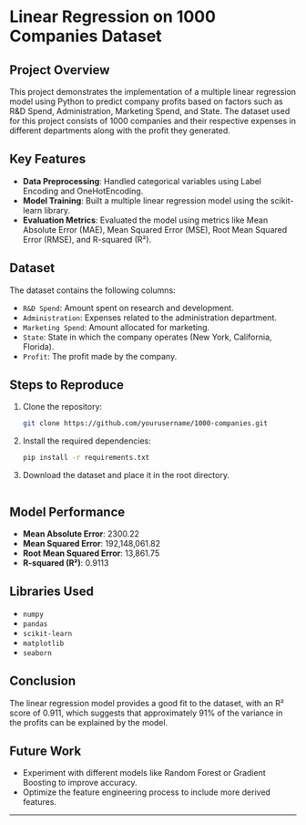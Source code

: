 

# Linear Regression on 1000 Companies Dataset

## Project Overview

This project demonstrates the implementation of a multiple linear regression model using Python to predict company profits based on factors such as R&D Spend, Administration, Marketing Spend, and State. The dataset used for this project consists of 1000 companies and their respective expenses in different departments along with the profit they generated.

## Key Features

- **Data Preprocessing**: Handled categorical variables using Label Encoding and OneHotEncoding.
- **Model Training**: Built a multiple linear regression model using the scikit-learn library.
- **Evaluation Metrics**: Evaluated the model using metrics like Mean Absolute Error (MAE), Mean Squared Error (MSE), Root Mean Squared Error (RMSE), and R-squared (R²).

## Dataset

The dataset contains the following columns:

- `R&D Spend`: Amount spent on research and development.
- `Administration`: Expenses related to the administration department.
- `Marketing Spend`: Amount allocated for marketing.
- `State`: State in which the company operates (New York, California, Florida).
- `Profit`: The profit made by the company.

## Steps to Reproduce

1. Clone the repository:
   ```bash
   git clone https://github.com/yourusername/1000-companies.git
   ```

2. Install the required dependencies:
   ```bash
   pip install -r requirements.txt
   ```

3. Download the dataset and place it in the root directory.


   ```

## Model Performance

- **Mean Absolute Error**: 2300.22
- **Mean Squared Error**: 192,148,061.82
- **Root Mean Squared Error**: 13,861.75
- **R-squared (R²)**: 0.9113

## Libraries Used

- `numpy`
- `pandas`
- `scikit-learn`
- `matplotlib`
- `seaborn`

## Conclusion

The linear regression model provides a good fit to the dataset, with an R² score of 0.911, which suggests that approximately 91% of the variance in the profits can be explained by the model.

## Future Work

- Experiment with different models like Random Forest or Gradient Boosting to improve accuracy.
- Optimize the feature engineering process to include more derived features.

---
